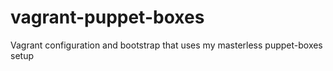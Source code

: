 vagrant-puppet-boxes
====================

Vagrant configuration and bootstrap that uses my masterless puppet-boxes setup
